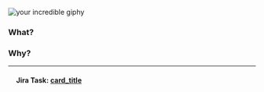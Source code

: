 ![your incredible giphy](url)

### What?

<!-- Describe what you are supposed to accomplish here -->

### Why?

<!-- Tell the world why is this so important -->

---

#### <img src="https://qulturerocks.atlassian.net/s/1jmxwi/b/8/b6b48b2829824b869586ac216d119363/_/favicon-software.ico" width="13"> Jira Task: [card_title](card_url)

<!-- Add task card link -->
